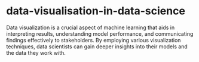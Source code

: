 # data-visualisation-in-data-science
Data visualization is a crucial aspect of machine learning that aids in interpreting results, understanding model performance, and communicating findings effectively to stakeholders. By employing various visualization techniques, data scientists can gain deeper insights into their models and the data they work with.
